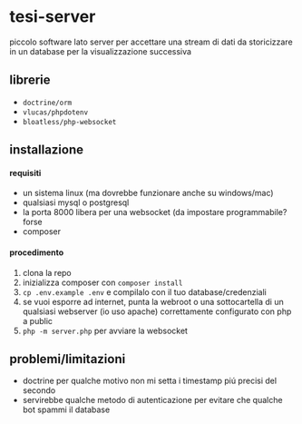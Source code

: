 # tesi-server

piccolo software lato server per accettare una stream di dati da storicizzare in un database per la visualizzazione successiva

## librerie

- ```doctrine/orm```
- ```vlucas/phpdotenv```
- ```bloatless/php-websocket```

## installazione

#### requisiti

- un sistema linux (ma dovrebbe funzionare anche su windows/mac)
- qualsiasi mysql o postgresql
- la porta 8000 libera per una websocket (da impostare programmabile? forse
- composer

#### procedimento

1. clona la repo
2. inizializza composer con ``` composer install ```
3. ``` cp .env.example .env ``` e compilalo con il tuo database/credenziali
4. se vuoi esporre ad internet, punta la webroot o una sottocartella di un qualsiasi webserver (io uso apache) correttamente configurato con php a public
5. ``` php -m server.php ``` per avviare la websocket


## problemi/limitazioni

- doctrine per qualche motivo non mi setta i timestamp piú precisi del secondo
- servirebbe qualche metodo di autenticazione per evitare che qualche bot spammi il database
